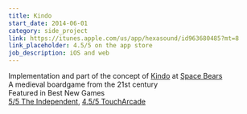 ```yaml
---
title: Kindo
start_date: 2014-06-01
category: side_project
link: https://itunes.apple.com/us/app/hexasound/id963680485?mt=8
link_placeholder: 4.5/5 on the app store
job_description: iOS and web
---
```


Implementation and part of the concept of <a href="http://kindogame.fr">Kindo</a> at <a href="http://spacebears.fr">Space Bears</a><br />
A medieval boardgame from the 21st century<br />
Featured in Best New Games<br />
<a href="http://www.independent.co.uk/life-style/gadgets-and-tech/gaming/kindo-ios-review-a-game-for-tactical-immersion-10228964.html">5/5 The Independent</a>, <a href="http://toucharcade.com/2015/05/13/kindo-review-respect-but-not-love/">4.5/5 TouchArcade</a>
